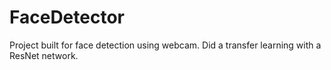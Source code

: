 # FaceDetector
Project built for face detection using webcam. Did a transfer learning with a ResNet network.
